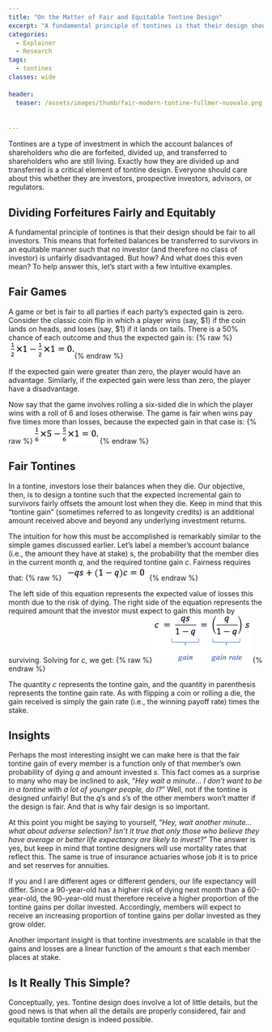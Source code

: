 ```yaml
---
title: "On the Matter of Fair and Equitable Tontine Design"
excerpt: "A fundamental principle of tontines is that their design should be fair to all investors."
categories:
  - Explainer
  - Research
tags:
  - tontines
classes: wide

header:
  teaser: /assets/images/thumb/fair-modern-tontine-fullmer-nuovalo.png


---
```


Tontines are a type of investment in which the account balances of shareholders who die are forfeited, divided up, and transferred to shareholders who are still living. Exactly how they are divided up and transferred is a critical element of tontine design. Everyone should care about this whether they are investors, prospective investors, advisors, or regulators.

## Dividing Forfeitures Fairly and Equitably

A fundamental principle of tontines is that their design should be fair to all investors. This means that forfeited balances be transferred to survivors in an equitable manner such that no investor (and therefore no class of investor) is unfairly disadvantaged. But how? And what does this even mean? To help answer this, let’s start with a few intuitive examples.

## Fair Games

A game or bet is fair to all parties if each party’s expected gain is zero. Consider the classic coin flip in which a player wins (say, $1) if the coin lands on heads, and loses (say, $1) if it lands on tails. There is a 50% chance of each outcome and thus the expected gain is:
{% raw %}![Equation](/assets/images/equation_1.png){% endraw %}

If the expected gain were greater than zero, the player would have an advantage. Similarly, if the expected gain were less than zero, the player have a disadvantage.

Now say that the game involves rolling a six-sided die in which the player wins with a roll of 6 and loses otherwise. The game is fair when wins pay five times more than losses, because the expected gain in that case is:
{% raw %}![Equation](/assets/images/equation_2.png){% endraw %}

## Fair Tontines

In a tontine, investors lose their balances when they die. Our objective, then, is to design a tontine such that the expected incremental gain to survivors fairly offsets the amount lost when they die. Keep in mind that this “tontine gain” (sometimes referred to as longevity credits) is an additional amount received above and beyond any underlying investment returns.

The intuition for how this must be accomplished is remarkably similar to the simple games discussed earlier. Let’s label a member’s account balance (i.e., the amount they have at stake) s, the probability that the member dies in the current month *q*, and the required tontine gain *c*. Fairness requires that:
{% raw %}![Equation](/assets/images/equation_3.png){% endraw %}

The left side of this equation represents the expected value of losses this month due to the risk of dying. The right side of the equation represents the required amount that the investor must expect to gain this month by surviving. Solving for *c*, we get:
{% raw %}![Equation](/assets/images/equation_4.png){% endraw %}

The quantity *c* represents the tontine gain, and the quantity in parenthesis represents the tontine gain rate. As with flipping a coin or rolling a die, the gain received is simply the gain rate (i.e., the winning payoff rate) times the stake.

## Insights

Perhaps the most interesting insight we can make here is that the fair tontine gain of every member is a function only of that member’s own probability of dying *q* and amount invested *s*. This fact comes as a surprise to many who may be inclined to ask, “*Hey wait a minute… I don’t want to be in a tontine with a lot of younger people, do I?*” Well, not if the tontine is designed unfairly! But the *q*’s and *s*’s of the other members won’t matter if the design is fair. And that is why fair design is so important.

At this point you might be saying to yourself, “*Hey, wait another minute… what about adverse selection? Isn’t it true that only those who believe they have average or better life expectancy are likely to invest?*” The answer is yes, but keep in mind that tontine designers will use mortality rates that reflect this. The same is true of insurance actuaries whose job it is to price and set reserves for annuities.

If you and I are different ages or different genders, our life expectancy will differ. Since a 90-year-old has a higher risk of dying next month than a 60-year-old, the 90-year-old must therefore receive a higher proportion of the tontine gains per dollar invested. Accordingly, members will expect to receive an increasing proportion of tontine gains per dollar invested as they grow older.

Another important insight is that tontine investments are scalable in that the gains and losses are a linear function of the amount *s* that each member places at stake.

## Is It Really This Simple?

Conceptually, yes. Tontine design does involve a lot of little details, but the good news is that when all the details are properly considered, fair and equitable tontine design is indeed possible.
